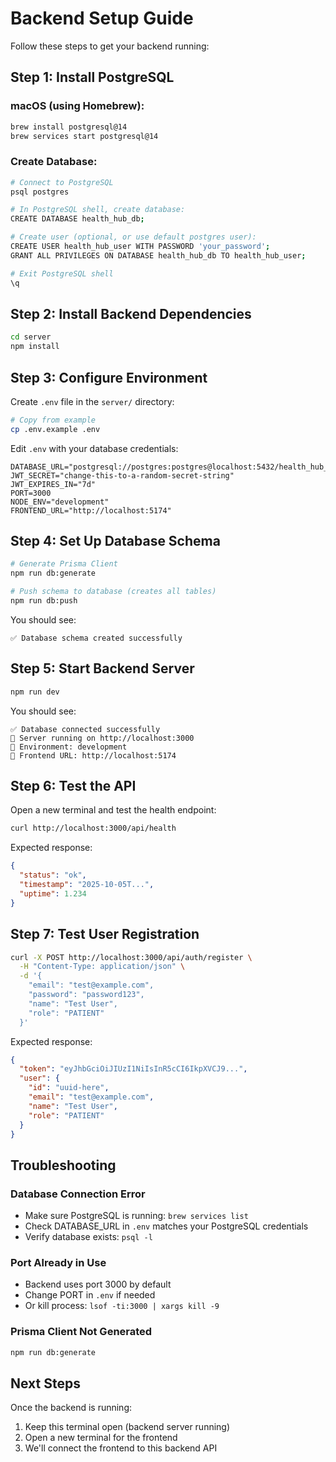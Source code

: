 # Backend Setup Guide

Follow these steps to get your backend running:

## Step 1: Install PostgreSQL

### macOS (using Homebrew):
```bash
brew install postgresql@14
brew services start postgresql@14
```

### Create Database:
```bash
# Connect to PostgreSQL
psql postgres

# In PostgreSQL shell, create database:
CREATE DATABASE health_hub_db;

# Create user (optional, or use default postgres user):
CREATE USER health_hub_user WITH PASSWORD 'your_password';
GRANT ALL PRIVILEGES ON DATABASE health_hub_db TO health_hub_user;

# Exit PostgreSQL shell
\q
```

## Step 2: Install Backend Dependencies

```bash
cd server
npm install
```

## Step 3: Configure Environment

Create `.env` file in the `server/` directory:

```bash
# Copy from example
cp .env.example .env
```

Edit `.env` with your database credentials:
```env
DATABASE_URL="postgresql://postgres:postgres@localhost:5432/health_hub_db"
JWT_SECRET="change-this-to-a-random-secret-string"
JWT_EXPIRES_IN="7d"
PORT=3000
NODE_ENV="development"
FRONTEND_URL="http://localhost:5174"
```

## Step 4: Set Up Database Schema

```bash
# Generate Prisma Client
npm run db:generate

# Push schema to database (creates all tables)
npm run db:push
```

You should see:
```
✅ Database schema created successfully
```

## Step 5: Start Backend Server

```bash
npm run dev
```

You should see:
```
✅ Database connected successfully
🚀 Server running on http://localhost:3000
📝 Environment: development
🔗 Frontend URL: http://localhost:5174
```

## Step 6: Test the API

Open a new terminal and test the health endpoint:

```bash
curl http://localhost:3000/api/health
```

Expected response:
```json
{
  "status": "ok",
  "timestamp": "2025-10-05T...",
  "uptime": 1.234
}
```

## Step 7: Test User Registration

```bash
curl -X POST http://localhost:3000/api/auth/register \
  -H "Content-Type: application/json" \
  -d '{
    "email": "test@example.com",
    "password": "password123",
    "name": "Test User",
    "role": "PATIENT"
  }'
```

Expected response:
```json
{
  "token": "eyJhbGciOiJIUzI1NiIsInR5cCI6IkpXVCJ9...",
  "user": {
    "id": "uuid-here",
    "email": "test@example.com",
    "name": "Test User",
    "role": "PATIENT"
  }
}
```

## Troubleshooting

### Database Connection Error
- Make sure PostgreSQL is running: `brew services list`
- Check DATABASE_URL in `.env` matches your PostgreSQL credentials
- Verify database exists: `psql -l`

### Port Already in Use
- Backend uses port 3000 by default
- Change PORT in `.env` if needed
- Or kill process: `lsof -ti:3000 | xargs kill -9`

### Prisma Client Not Generated
```bash
npm run db:generate
```

## Next Steps

Once the backend is running:
1. Keep this terminal open (backend server running)
2. Open a new terminal for the frontend
3. We'll connect the frontend to this backend API
